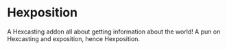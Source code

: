 # Hexposition

A Hexcasting addon all about getting information about the world! A pun on Hexcasting and exposition, hence Hexposition.